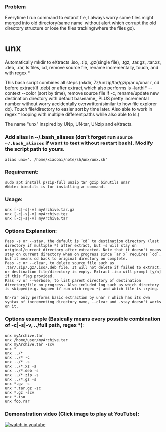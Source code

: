 ### Problem
Everytime I run command to extarct file,  I always worry some files might merged into old directory(same name) without alert which corrupt the old directory structure or lose the files tracking(where the files go).

# unx
Automatically mkdir to eXtracts .iso, .zip, .gz(single file), .tgz, .tar.gz, .tar.xz, .deb, .rar, ls files, cd, remove source file, rename incrementally, touch, and with regex *

This bash script combines all steps (mkdir, 7z/unzip/tar/gzip/ar x/unar r, cd before extract(if .deb) or after extract, which also performs ls -larthiF --context --color (sort by time), remove source file if -c, rename/update new destination directory with default basename_ PLUS pretty incremental number without worry accidentally overwritten(similar to how file explorer do). Touch file/directory to easier sort by time later. Also able to work in regex * looping with multiple different paths while also able to ls.)

The name "unx" inspired by UNp, UN-tar, UNzip and eXtracts.

### Add alias in ~/.bash_aliases (don't forget run `source ~/.bash_aliases` if want to test without restart bash). Modify the script path to yours.
    alias unx='. /home/xiaobai/note/sh/unx/unx.sh'

### Requirement:
    sudo apt install p7zip-full unzip tar gzip binutils unar
    #Note: binutils is for installing ar command.

### Usage:
    unx [-c|-s|-v] myArchive.tar.gz
    unx [-c|-s|-v] myArchive.tgz
    unx [-c|-s|-v] myArchive.tar

### Options Explanation:
    Pass -s or --stay, the default is `cd` to destination directory (last directory if multiple *) after extract, but -s will stay on original/current directory after extracted. Note that it doesn't means stay on current directory when on progress since `ar x` requires `cd`, but it means cd back to original directory on complete.
    Pass -c or --clear, to delete source file such as .tar/.zip/.gz/.iso/.deb file. It will not delete if failed to extract, or destination file/directory is empty. Extract .iso will prompt [y/n] if this flag provided.
    Pass -v or --verbose, to list parent directory of destination directory/file on progress. Also included log such as which directory is skipped(e.g. happen if run with regex *) and which file is trying.
    
    Un-rar only performs basic extraction by unar r which has its own syntax of incrementing directory name, --clear and -stay doesn't works on it.

### Options example (Basically means every possible combination of -c|-s|-v, ../full path, regex *):
    unx myArchive.tar
    unx /home/user/myArchive.tar
    unx myArchive.tar -scv
    unx *
    unx ../*
    unx ../* -c
    unx ../* -s
    unx ../*.xz -s
    unx ../*.deb -s
    unx ../*.zip -s
    unx ../*.gz -s
    unx *.gz -s
    unx *.tar.gz -sc
    unx *.gz -scv
    unx *.iso
    unx foo.rar

### Demonstration video (Click image to play at YouTube): ##

[![watch in youtube](https://i.ytimg.com/vi/hnCHUxaRUIk/hqdefault.jpg)](https://www.youtube.com/watch?v=hnCHUxaRUIk "unx")

